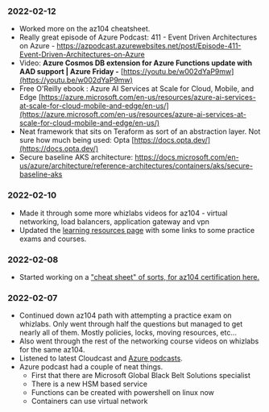 ### 2022-02-12
- Worked more on the az104 cheatsheet.
- Really great episode of Azure Podcast: 411 - Event Driven Architectures on Azure - https://azpodcast.azurewebsites.net/post/Episode-411-Event-Driven-Architectures-on-Azure
- Video: **Azure Cosmos DB extension for Azure Functions update with AAD support | Azure Friday -** [https://youtu.be/w002dYaP9mw](https://youtu.be/w002dYaP9mw)
- Free O'Reilly ebook : Azure AI Services at Scale for Cloud, Mobile, and Edge [https://azure.microsoft.com/en-us/resources/azure-ai-services-at-scale-for-cloud-mobile-and-edge/en-us/](https://azure.microsoft.com/en-us/resources/azure-ai-services-at-scale-for-cloud-mobile-and-edge/en-us/)
- Neat framework that sits on Teraform as sort of an abstraction layer. Not sure how much being used: Opta [https://docs.opta.dev/](https://docs.opta.dev/)
- Secure baseline AKS architecture: https://docs.microsoft.com/en-us/azure/architecture/reference-architectures/containers/aks/secure-baseline-aks

### 2022-02-10
- Made it through some more whizlabs videos for az104 - virtual networking, load balancers, application gateway and vpn
- Updated the [learning resources page](https://github.com/jamiebeach/100-Days-of-Azure/blob/master/certifications/Learning-Resources.md) with some links to some practice exams and courses.

### 2022-02-08
- Started working on a ["cheat sheet" of sorts, for az104 certification here.](https://github.com/jamiebeach/100-Days-of-Azure/blob/master/certifications/az-104-Azure-Administrator/cheatsheet.md)

### 2022-02-07
- Continued down az104 path with attempting a practice exam on whizlabs. Only went through half the questions but managed to get nearly all of them. Mostly policies, locks, moving resources, etc...
- Also went through the rest of the networking course videos on whizlabs for the same az104.
- Listened to latest Cloudcast and [Azure podcasts](https://www.podchaser.com/podcasts/the-azure-podcast-725242/episodes/episode-410-fusion-dev-128109256).
- Azure podcast had a couple of neat things. 
  - First that there are Microsoft Global Black Belt Solutions specialist
  - There is a new HSM based service
  - Functions can be created with powershell on linux now
  - Containers can use virtual network
